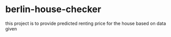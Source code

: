 # berlin-house-checker
this project is to provide predicted renting price for the house based on data given
